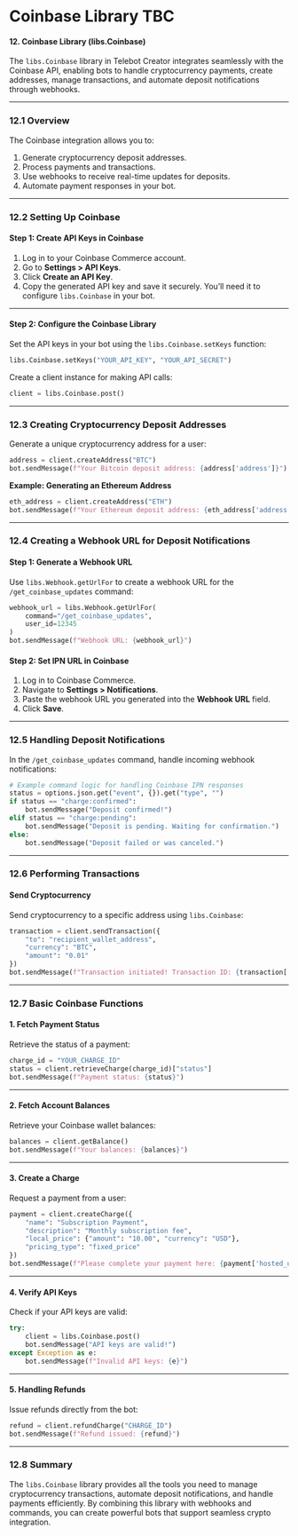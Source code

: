 # Coinbase Library TBC

#### **12. Coinbase Library (libs.Coinbase)**

The `libs.Coinbase` library in Telebot Creator integrates seamlessly with the Coinbase API, enabling bots to handle cryptocurrency payments, create addresses, manage transactions, and automate deposit notifications through webhooks.

***

### **12.1 Overview**

The Coinbase integration allows you to:

1. Generate cryptocurrency deposit addresses.
2. Process payments and transactions.
3. Use webhooks to receive real-time updates for deposits.
4. Automate payment responses in your bot.

***

### **12.2 Setting Up Coinbase**

#### **Step 1: Create API Keys in Coinbase**

1. Log in to your Coinbase Commerce account.
2. Go to **Settings > API Keys**.
3. Click **Create an API Key**.
4. Copy the generated API key and save it securely. You’ll need it to configure `libs.Coinbase` in your bot.

***

#### **Step 2: Configure the Coinbase Library**

Set the API keys in your bot using the `libs.Coinbase.setKeys` function:

```python
libs.Coinbase.setKeys("YOUR_API_KEY", "YOUR_API_SECRET")
```

Create a client instance for making API calls:

```python
client = libs.Coinbase.post()
```

***

### **12.3 Creating Cryptocurrency Deposit Addresses**

Generate a unique cryptocurrency address for a user:

```python
address = client.createAddress("BTC")
bot.sendMessage(f"Your Bitcoin deposit address: {address['address']}")
```

**Example: Generating an Ethereum Address**

```python
eth_address = client.createAddress("ETH")
bot.sendMessage(f"Your Ethereum deposit address: {eth_address['address']}")
```

***

### **12.4 Creating a Webhook URL for Deposit Notifications**

#### **Step 1: Generate a Webhook URL**

Use `libs.Webhook.getUrlFor` to create a webhook URL for the `/get_coinbase_updates` command:

```python
webhook_url = libs.Webhook.getUrlFor(
    command="/get_coinbase_updates",
    user_id=12345
)
bot.sendMessage(f"Webhook URL: {webhook_url}")
```

#### **Step 2: Set IPN URL in Coinbase**

1. Log in to Coinbase Commerce.
2. Navigate to **Settings > Notifications**.
3. Paste the webhook URL you generated into the **Webhook URL** field.
4. Click **Save**.

***

### **12.5 Handling Deposit Notifications**

In the `/get_coinbase_updates` command, handle incoming webhook notifications:

```python
# Example command logic for handling Coinbase IPN responses
status = options.json.get("event", {}).get("type", "")
if status == "charge:confirmed":
    bot.sendMessage("Deposit confirmed!")
elif status == "charge:pending":
    bot.sendMessage("Deposit is pending. Waiting for confirmation.")
else:
    bot.sendMessage("Deposit failed or was canceled.")
```

***

### **12.6 Performing Transactions**

#### **Send Cryptocurrency**

Send cryptocurrency to a specific address using `libs.Coinbase`:

```python
transaction = client.sendTransaction({
    "to": "recipient_wallet_address",
    "currency": "BTC",
    "amount": "0.01"
})
bot.sendMessage(f"Transaction initiated! Transaction ID: {transaction['id']}")
```

***

### **12.7 Basic Coinbase Functions**

#### **1. Fetch Payment Status**

Retrieve the status of a payment:

```python
charge_id = "YOUR_CHARGE_ID"
status = client.retrieveCharge(charge_id)["status"]
bot.sendMessage(f"Payment status: {status}")
```

***

#### **2. Fetch Account Balances**

Retrieve your Coinbase wallet balances:

```python
balances = client.getBalance()
bot.sendMessage(f"Your balances: {balances}")
```

***

#### **3. Create a Charge**

Request a payment from a user:

```python
payment = client.createCharge({
    "name": "Subscription Payment",
    "description": "Monthly subscription fee",
    "local_price": {"amount": "10.00", "currency": "USD"},
    "pricing_type": "fixed_price"
})
bot.sendMessage(f"Please complete your payment here: {payment['hosted_url']}")
```

***

#### **4. Verify API Keys**

Check if your API keys are valid:

```python
try:
    client = libs.Coinbase.post()
    bot.sendMessage("API keys are valid!")
except Exception as e:
    bot.sendMessage(f"Invalid API keys: {e}")
```

***

#### **5. Handling Refunds**

Issue refunds directly from the bot:

```python
refund = client.refundCharge("CHARGE_ID")
bot.sendMessage(f"Refund issued: {refund}")
```

***

### **12.8 Summary**

The `libs.Coinbase` library provides all the tools you need to manage cryptocurrency transactions, automate deposit notifications, and handle payments efficiently. By combining this library with webhooks and commands, you can create powerful bots that support seamless crypto integration.
